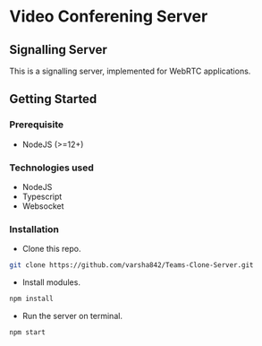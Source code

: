 # Video Conferening Server
## Signalling Server

This is a signalling server, implemented for WebRTC applications.

## Getting Started

### Prerequisite

- NodeJS (>=12+)

### Technologies used

- NodeJS
- Typescript
- Websocket


### Installation

- Clone this repo.
```sh
git clone https://github.com/varsha842/Teams-Clone-Server.git
```

- Install modules.
```sh
npm install
```

- Run the server on terminal.
```sh
npm start
```
